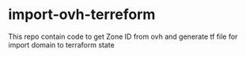 # import-ovh-terreform
This repo contain code to get Zone ID from ovh and generate tf file for import domain to terraform state
